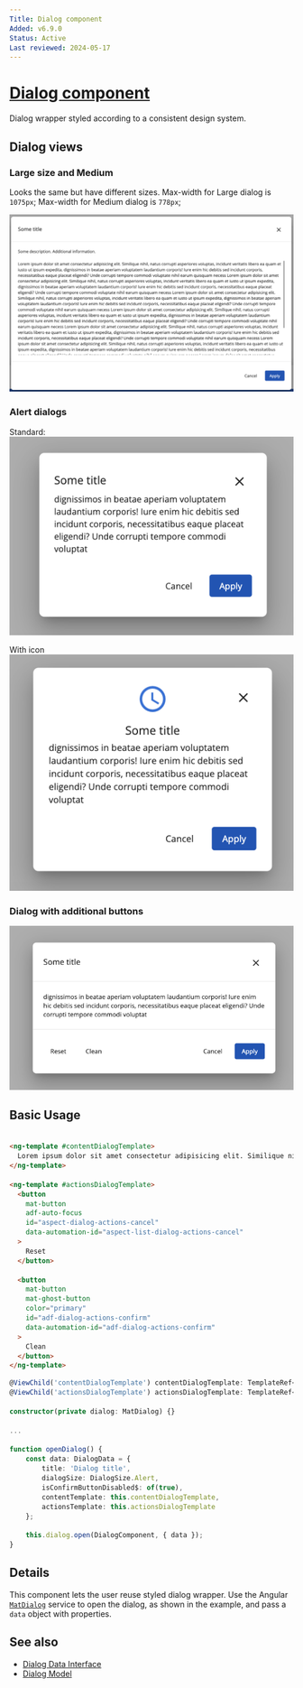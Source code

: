 ```yaml
---
Title: Dialog component
Added: v6.9.0
Status: Active
Last reviewed: 2024-05-17
---
```


# [Dialog component](../../../lib/content-services/src/lib/dialogs/dialog/ "Defined in dialog.component.ts")

Dialog wrapper styled according to a consistent design system.

## Dialog views

### Large size and Medium

Looks the same but have different sizes.
Max-width for Large dialog is `1075px`;
Max-width for Medium dialog is `778px`;

![Large and Medium dialog component](../../docassets/images/adf-dialog.png)

### Alert dialogs

Standard:
![Standard alert dialog component](../../docassets/images/adf-dialog-alert-standart.png)

With icon
![Alert dialog component with icon](../../docassets/images/adf-dialog-alert-with-icon.png)

### Dialog with additional buttons

![Dialog with additional buttons](../../docassets/images/adf-dialog-with-additional-buttons.png)

## Basic Usage 

```html

<ng-template #contentDialogTemplate>
  Lorem ipsum dolor sit amet consectetur adipisicing elit. Similique nihil, natus corrupti asperiores voluptas, incidunt veritatis.
</ng-template>

<ng-template #actionsDialogTemplate>
  <button
    mat-button
    adf-auto-focus
    id="aspect-dialog-actions-cancel"
    data-automation-id="aspect-list-dialog-actions-cancel"
  >
    Reset
  </button>

  <button
    mat-button
    mat-ghost-button
    color="primary"
    id="adf-dialog-actions-confirm"
    data-automation-id="adf-dialog-actions-confirm"
  >
    Clean
  </button>
</ng-template>
```

```ts
@ViewChild('contentDialogTemplate') contentDialogTemplate: TemplateRef<any>;
@ViewChild('actionsDialogTemplate') actionsDialogTemplate: TemplateRef<any>;

constructor(private dialog: MatDialog) {}

...

function openDialog() {
    const data: DialogData = {
        title: 'Dialog title',
        dialogSize: DialogSize.Alert,
        isConfirmButtonDisabled$: of(true),
        contentTemplate: this.contentDialogTemplate,
        actionsTemplate: this.actionsDialogTemplate
    };

    this.dialog.open(DialogComponent, { data });
}
```

## Details

This component lets the user reuse styled dialog wrapper. Use the
Angular [`MatDialog`](https://material.angular.io/components/dialog/overview)
service to open the dialog, as shown in the example, and pass a `data` object
with properties.

## See also

- [Dialog Data Interface](../interfaces/dialog.interface.md)
- [Dialog Model](../models/dialog.model.md)

